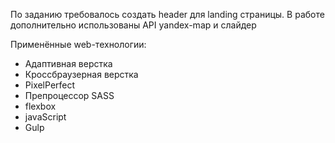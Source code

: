 По заданию требовалось создать header для landing страницы. В работе дополнительно использованы API yandex-map и слайдер

Применённые web-технологии:

- Адаптивная верстка
- Кроссбраузерная верстка
- PixelPerfect
- Препроцессор SASS
- flexbox
- javaScript
- Gulp
